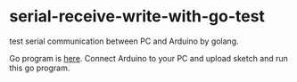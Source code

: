 # serial-receive-write-with-go-test
test serial communication between PC and Arduino by golang.

Go program is [here](https://github.com/Potewo/serial-test-go).
Connect Arduino to your PC and upload sketch and run this go program.
